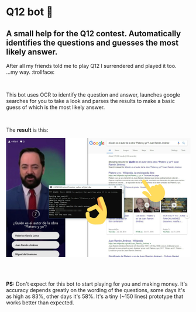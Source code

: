 # Q12 bot :robot:
## A small help for the Q12 contest. Automatically identifies the questions and guesses the most likely answer.

After all my friends told me to play Q12 I surrendered and played it too.
<br>
...my way. :trollface:

<br>

This bot uses OCR to identify the question and answer, launches google searches for you to take a look and parses the results to make a basic guess of which is the most likely answer.

<br>

The <b>result</b> is this:

![Q12 bot automatically find answers](./q12_bot/test_captures/result.jpeg)

<br><br>

<b>PS:</b> Don't expect for this bot to start playing for you and making money. It's accuracy depends greatly on the wording of the questions, some days it's as high as 83%, other days it's 58%. It's a tiny (~150 lines) prototype that works better than expected.
